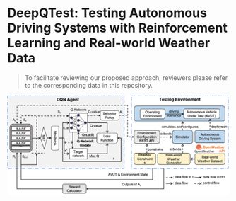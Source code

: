 # DeepQTest: Testing Autonomous Driving Systems with Reinforcement Learning and Real-world Weather Data

> To facilitate reviewing our proposed approach, reviewers please refer to the corresponding data in this repository.<br/>



<div align=center><img src="https://github.com/Simula-COMPLEX/DeepQTest/blob/main/figures/overview.png" width="960" /></div>


